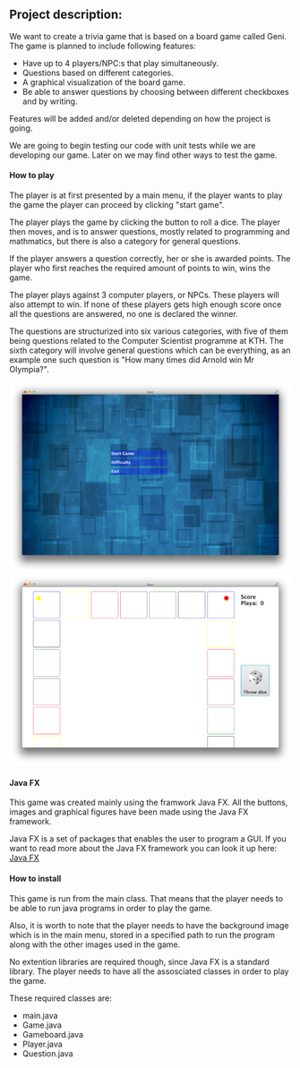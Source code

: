 ## Project description:
 We want to create a trivia game that is based on a board game called Geni.
 The game is planned to include following features:
 * Have up to 4 players/NPC:s that play simultaneously. 
 * Questions based on different categories.
 * A graphical visualization of the board game.
 * Be able to answer questions by choosing between different checkboxes and by writing. 
 
 Features will be added and/or deleted depending on how the project is going. 
 
 We are going to begin testing our code with unit tests while we are developing our game. 
 Later on we may find other ways to test the game. 
 
 #### How to play
The player is at first presented by a main menu, if the player wants to play the game the player can proceed by clicking "start game".

The player plays the game by clicking the button to roll a dice. The player then moves, 
and is to answer questions, mostly related to programming and mathmatics, but there is also a category for general questions. 

If the player answers a question correctly, her or she is awarded points.
The player who first reaches the required amount of points to win, wins the game.

The player plays against 3 computer players, or NPCs. These players will 
also attempt to win. If none of these players gets high enough score once all the questions are 
answered, no one is declared the winner. 

The questions are structurized into six various categories, with five of them being questions
related to the Computer Scientist programme at KTH. The sixth category will involve general questions
which can be everything, as an example one such question is "How many times did Arnold win Mr Olympia?".

![The main menu](/Screenshots/mainMenuImage.png)
![The gameboard](/Screenshots/GameBoardImage.png)

#### Java FX
This game was created mainly using the framwork Java FX. All the buttons, images and graphical figures 
have been made using the Java FX framework.

Java FX is a set of packages that enables the user to program a GUI. If you want to read more about the
Java FX framework you can look it up here: 
[Java FX](http://docs.oracle.com/javafx/2/overview/jfxpub-overview.htm)

#### How to install
This game is run from the main class. That means that the player needs to
be able to run java programs in order to play the game. 

Also, it is worth to note that the player needs to have the background image which is in the main menu, 
stored in a specified path to run the program along with the other images used in the game.

No extention libraries are required though, since Java FX is a standard library. The player
needs to have all the assosciated classes in order to play the game. 

These required classes are:
* main.java
* Game.java
* Gameboard.java
* Player.java
* Question.java
